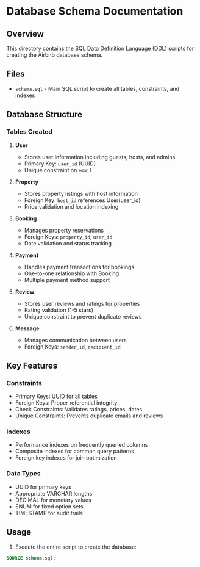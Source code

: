 # Database Schema Documentation

## Overview
This directory contains the SQL Data Definition Language (DDL) scripts for creating the Airbnb database schema.

## Files
- `schema.sql` - Main SQL script to create all tables, constraints, and indexes

## Database Structure

### Tables Created

1. **User**
   - Stores user information including guests, hosts, and admins
   - Primary Key: `user_id` (UUID)
   - Unique constraint on `email`

2. **Property**
   - Stores property listings with host information
   - Foreign Key: `host_id` references User(user_id)
   - Price validation and location indexing

3. **Booking**
   - Manages property reservations
   - Foreign Keys: `property_id`, `user_id`
   - Date validation and status tracking

4. **Payment**
   - Handles payment transactions for bookings
   - One-to-one relationship with Booking
   - Multiple payment method support

5. **Review**
   - Stores user reviews and ratings for properties
   - Rating validation (1-5 stars)
   - Unique constraint to prevent duplicate reviews

6. **Message**
   - Manages communication between users
   - Foreign Keys: `sender_id`, `recipient_id`

## Key Features

### Constraints
- Primary Keys: UUID for all tables
- Foreign Keys: Proper referential integrity
- Check Constraints: Validates ratings, prices, dates
- Unique Constraints: Prevents duplicate emails and reviews

### Indexes
- Performance indexes on frequently queried columns
- Composite indexes for common query patterns
- Foreign key indexes for join optimization

### Data Types
- UUID for primary keys
- Appropriate VARCHAR lengths
- DECIMAL for monetary values
- ENUM for fixed option sets
- TIMESTAMP for audit trails

## Usage

1. Execute the entire script to create the database:
```sql
SOURCE schema.sql;